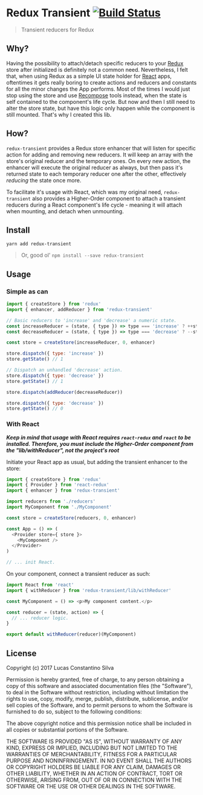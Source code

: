 # Redux Transient [![Build Status](https://travis-ci.org/lucasconstantino/redux-transient.svg?branch=master)](https://travis-ci.org/lucasconstantino/redux-transient)

> Transient reducers for Redux

## Why?

Having the possibility to attach/detach specific reducers to your [Redux](redux.js.org/) store after initialized is definitely not a common need. Nevertheless, I felt that, when using Redux as a simple UI state holder for [React](https://facebook.github.io/react/) apps, oftentimes it gets really boring to create actions and reducers and constants for all the minor changes the App performs. Most of the times I would just stop using the store and use [Recompose](https://github.com/acdlite/recompose/) tools instead, when the state is self contained to the component's life cycle. But now and then I still need to alter the store state, but have this logic only happen while the component is still mounted. That's why I created this lib.

## How?

`redux-transient` provides a Redux store enhancer that will listen for specific action for adding and removing new reducers. It will keep an array with the store's original reducer and the temporary ones. On every new action, the enhancer will execute the original reducer as always, but then pass it's returned state to each temporary reducer one after the other, effectively *reducing* the state once more.

To facilitate it's usage with React, which was my original need, `redux-transient` also provides a Higher-Order component to attach a transient reducers during a React component's life cycle - meaning it will attach when mounting, and detach when unmounting.

## Install

`yarn add redux-transient`

> Or, good ol' `npm install --save redux-transient`

## Usage

### Simple as can

```js
import { createStore } from 'redux'
import { enhancer, addReducer } from 'redux-transient'

// Basic reducers to 'increase' and 'decrease' a numeric state.
const increaseReducer = (state, { type }) => type === 'increase' ? ++state : state
const decreaseReducer = (state, { type }) => type === 'decrease' ? --state : state

const store = createStore(increaseReducer, 0, enhancer)

store.dispatch({ type: 'increase' })
store.getState() // 1

// Dispatch an unhandled 'decrease' action.
store.dispatch({ type: 'decrease' })
store.getState() // 1

store.dispatch(addReducer(decreaseReducer))

store.dispatch({ type: 'decrease' })
store.getState() // 0
```

### With React

***Keep in mind that usage with React requires `react-redux` and `react` to be installed. Therefore, you must include the Higher-Order component from the "lib/withReducer", not the project's root***

Initiate your React app as usual, but adding the transient enhancer to the store:

```js
import { createStore } from 'redux'
import { Provider } from 'react-redux'
import { enhancer } from 'redux-transient'

import reducers from './reducers'
import MyComponent from './MyComponent'

const store = createStore(reducers, 0, enhancer)

const App = () => (
  <Provider store={ store }>
    <MyComponent />
  </Provider>
)

// ... init React.
```

On your component, connect a transient reducer as such:

```js
import React from 'react'
import { withReducer } from 'redux-transient/lib/withReducer'

const MyComponent = () => <p>My component content.</p>

const reducer = (state, action) => {
  // ... reducer logic.
}

export default withReducer(reducer)(MyComponent)
```

## License

Copyright (c) 2017 Lucas Constantino Silva

Permission is hereby granted, free of charge, to any person obtaining a copy of
this software and associated documentation files (the "Software"), to deal in
the Software without restriction, including without limitation the rights to
use, copy, modify, merge, publish, distribute, sublicense, and/or sell copies
of the Software, and to permit persons to whom the Software is furnished to do
so, subject to the following conditions:

The above copyright notice and this permission notice shall be included in all
copies or substantial portions of the Software.

THE SOFTWARE IS PROVIDED "AS IS", WITHOUT WARRANTY OF ANY KIND, EXPRESS OR
IMPLIED, INCLUDING BUT NOT LIMITED TO THE WARRANTIES OF MERCHANTABILITY,
FITNESS FOR A PARTICULAR PURPOSE AND NONINFRINGEMENT. IN NO EVENT SHALL THE
AUTHORS OR COPYRIGHT HOLDERS BE LIABLE FOR ANY CLAIM, DAMAGES OR OTHER
LIABILITY, WHETHER IN AN ACTION OF CONTRACT, TORT OR OTHERWISE, ARISING FROM,
OUT OF OR IN CONNECTION WITH THE SOFTWARE OR THE USE OR OTHER DEALINGS IN THE
SOFTWARE.
